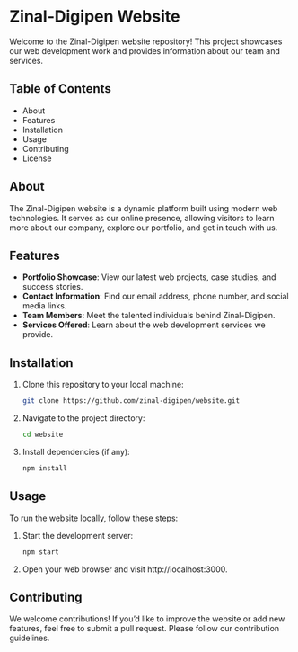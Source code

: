 
# Zinal-Digipen Website

Welcome to the Zinal-Digipen website repository! This project showcases our web development work and provides information about our team and services.

## Table of Contents

-   About
-   Features
-   Installation
-   Usage
-   Contributing
-   License

## About

The Zinal-Digipen website is a dynamic platform built using modern web technologies. It serves as our online presence, allowing visitors to learn more about our company, explore our portfolio, and get in touch with us.

## Features

-   **Portfolio Showcase**: View our latest web projects, case studies, and success stories.
-   **Contact Information**: Find our email address, phone number, and social media links.
-   **Team Members**: Meet the talented individuals behind Zinal-Digipen.
-   **Services Offered**: Learn about the web development services we provide.

## Installation

1.  Clone this repository to your local machine:
    
    ```bash
    git clone https://github.com/zinal-digipen/website.git
    
    ```
    
2.  Navigate to the project directory:
    
    ```bash
    cd website
    
    ```
    
3.  Install dependencies (if any):
    
    ```bash
    npm install
    
    ```
    

## Usage

To run the website locally, follow these steps:

1.  Start the development server:
    
    ```bash
    npm start
    
    ```
    
2.  Open your web browser and visit http://localhost:3000.
    

## Contributing

We welcome contributions! If you’d like to improve the website or add new features, feel free to submit a pull request. Please follow our contribution guidelines.

